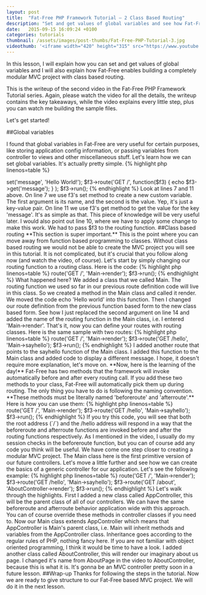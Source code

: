 ```yaml
---
layout: post
title:  "Fat-Free PHP Framework Tutorial – 2 Class Based Routing"
description: "Set and get values of global variables and see how Fat-Free enables building a completely modular MVC project with class based routing."
date:   2015-09-15 16:09:24 +0100
categories: tutorials
thumbnail: /assets/images/post-thumbs/Fat-Free-PHP-Tutorial-3.jpg
videothumb: '<iframe width="420" height="315" src="https://www.youtube.com/embed/fAng7nIQKpM" frameborder="0" allowfullscreen></iframe>'
---
```

In this lesson, I will explain how you can set and get values of global variables and I will also explain how Fat-Free enables building a completely modular MVC project with class based routing. 

This is the writeup of the second video in the Fat-Free PHP Framework Tutorial series. Again, please watch the video for all the details, the writeup contains the key takeaways, while the video explains every little step, plus you can watch me building the sample files.

Let's get started!

##Global variables

I found that global variables in Fat-Free are very useful for certain purposes, like storing application config information, or passing variables from controller to views and other miscellaneous stuff. Let's learn  how we can set global variables. It's actually pretty simple.
{% highlight php linenos=table %}
<?php

require_once("vendor/autoload.php");

$f3 = Base::instance();

$f3->set('message', 'Hello World!');

$f3->route('GET /',
    function($f3) {
        echo $f3->get('message');
    }
);

$f3->run();
{% endhighlight %}
Look at lines 7 and 11 above. On line 7 we use f3's set method to create a new custom variable. The first argument is its name, and the second is the value. Yep, it's just a key-value pair. On line 11 we use f3's get method to get the value for the key 'message'. It's as simple as that. This piece of knowledge will be very useful later.

I would also point out line 10, where we have to apply some change to make this work. We had to pass $f3 to the routing function.

##Class based routing

**This section is super important.** This is the point where you can move away from function based programming to classes. Without class based routing we would not be able to create the MVC project you will see in this tutorial. It is not complicated, but it's crucial that you follow along now (and watch the video, of course).

Let's start by simply changing our routing function to a routing class. Here is the code:
{% highlight php linenos=table %}
<?php

require_once("vendor/autoload.php");

$f3 = Base::instance();

class Main {

    function render() {
        echo 'Hello world!';
    }
}

$f3->route('GET /', 'Main->render');

$f3->run();
{% endhighlight %}
What happened here? We added a class that we called Main. The routing function we used so far in our previous route definition code will live in this class. So we created a method in the Main class and called it render. We moved the code echo 'Hello world' into this function.

Then I changed our route definition from the previous function based form to the new class based form. See how I just replaced the second argument on line 14 and added the name of the routing function in the Main class, i.e. I entered 'Main->render'. That's it, now you can define your routes with routing classes. Here is the same sample with two routes:
{% highlight php linenos=table %}
<?php

require_once("vendor/autoload.php");

$f3 = Base::instance();

class Main {

	function render() {
		echo 'Hello world!';
	}

	function sayhello() {
		echo 'Hello, babe!';
	}
}

$f3->route('GET /', 'Main->render');
$f3->route('GET /hello', 'Main->sayhello');

$f3->run();
{% endhighlight %}
I added another route that points to the sayhello function of the Main class. I added this function to the Main class and added code to display a different message. I hope, it doesn't require more explanation, let's move on.

**Now, here is the learning of the day!** Fat-Free has two methods that the framework will invoke automatically before and after every routing call. If you add these two methods to your class, Fat-Free will automatically pick them up during routing. The only thing you have to do is following the naming convention. **These methods must be literally named 'beforeroute' and 'afterroute'.** Here is how you can use them:
{% highlight php linenos=table %}
<?php

require_once("vendor/autoload.php");

$f3 = Base::instance();

class Main {

	function beforeroute() {
		echo 'Before routing - ';
	}

	function afterroute() {
		echo ' - After routing';
	}

	function render() {
		echo 'Hello world!';
	}

	function sayhello() {
		echo 'Hello, babe!';
	}
}

$f3->route('GET /', 'Main->render');
$f3->route('GET /hello', 'Main->sayhello');

$f3->run();
{% endhighlight %}
If you try this code, you will see that both the root address (`/`) and the /hello address will respond in a way that the beforeroute and afterroute functions are invoked before and after the routing functions respectively. As I mentioned in the video, I usually do my session checks in the beforeroute function, but you can of course add any code you think will be useful.

We have come one step closer to creating a modular MVC project. The Main class here is the first primitive version of our future controllers. Let's move a little further and see how we can create the basics of a generic controller for our application. Let's see the following example:
{% highlight php linenos=table %}
<?php

require_once("vendor/autoload.php");

$f3 = Base::instance();

class AppController {
	function beforeroute() {
		echo 'Before routing - ';
	}

	function afterroute() {
		echo ' - After routing';
	}
}

class Main extends AppController {

	function render() {
		echo 'Hello world!';
	}

	function sayhello() {
		echo 'Hello, babe!';
	}
}

class AboutController extends AppController {
	
	function render() {
		echo 'This is the about page';
	}
}

$f3->route('GET /', 'Main->render');
$f3->route('GET /hello', 'Main->sayhello');
$f3->route('GET /about', 'AboutController->render');

$f3->run();
{% endhighlight %}
Let's walk through the highlights. First I added a new class called AppController, this will be the parent class of all of our controllers. We can have the same beforeroute and afterroute behavior application wide with this approach. You can of course override these methods in controller classes if you need to.

Now our Main class extends AppController which means that AppController is Main's parent class, i.e. Main will inherit methods and variables from the AppController class. Inheritance goes according to the regular rules of PHP, nothing fancy here. If you are not familiar with object oriented programming, I think it would be time to have a look.

I added another class called AboutController, this will render our imaginary about us page. I changed it's name from AboutPage in the video to AboutController, because this is what it is. It's gonna be an MVC controller pretty soon in a future lesson.

##Wrap-up

Thanks for following the steps in the tutorial. Now we are ready to give structure to our Fat-Free based MVC project. We will do it in the next lesson.
